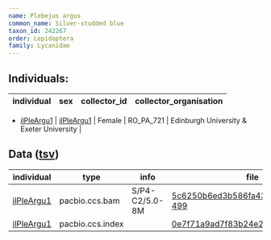 ```yaml
---
name: Plebejus argus
common_name: Silver-studded blue
taxon_id: 242267
order: Lepidoptera
family: Lycanidae
---
```


## Individuals:

| individual | sex | collector_id | collector_organisation |
| ---------- | --- | ------------ | ---------------------- |
  * [ilPleArgu1](ilPleArgu1.md)
| [ilPleArgu1](ilPleArgu1.md) | Female | RO_PA_721 | Edinburgh University & Exeter University |

## Data ([tsv](Plebejus_argus_data.tsv))

| individual | type | info | file |
| ---------- | ---- | ---- | ---- |
| [ilPleArgu1](ilPleArgu1.md) | pacbio.ccs.bam | S/P4-C2/5.0-8M | [5c6250b6ed3b586fa433eaccc7de4f44-499](https://darwin.cog.sanger.ac.uk/insects/Plebejus_argus/ilPleArgu1/genomic_data/pacbio/m64089_200110_180746.ccs.bam) |
| [ilPleArgu1](ilPleArgu1.md) | pacbio.ccs.index |  | [0e7f71a9ad7f83b24e2e6feb845891ae](https://darwin.cog.sanger.ac.uk/insects/Plebejus_argus/ilPleArgu1/genomic_data/pacbio/m64089_200110_180746.ccs.bam.pbi) |
